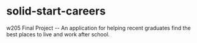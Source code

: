 # solid-start-careers
w205 Final Project -- An application for helping recent graduates find the best places to live and work after school.
